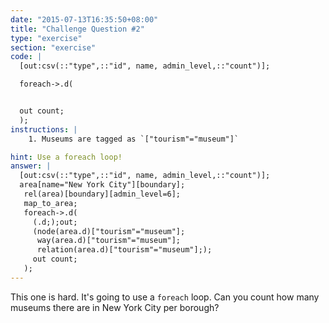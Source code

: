 ```yaml
---
date: "2015-07-13T16:35:50+08:00"
title: "Challenge Question #2"
type: "exercise"
section: "exercise"
code: |
  [out:csv(::"type",::"id", name, admin_level,::"count")];

  foreach->.d(


  out count;
  );
instructions: |
    1. Museums are tagged as `["tourism"="museum"]`

hint: Use a foreach loop!
answer: |
  [out:csv(::"type",::"id", name, admin_level,::"count")];
  area[name="New York City"][boundary];
   rel(area)[boundary][admin_level=6];
   map_to_area;
   foreach->.d(
     (.d;);out;
     (node(area.d)["tourism"="museum"];
      way(area.d)["tourism"="museum"];
      relation(area.d)["tourism"="museum"];);
     out count;
   );
---
```


This one is hard. It's going to use a `foreach` loop. Can you count how many museums there are in New York City per borough?
